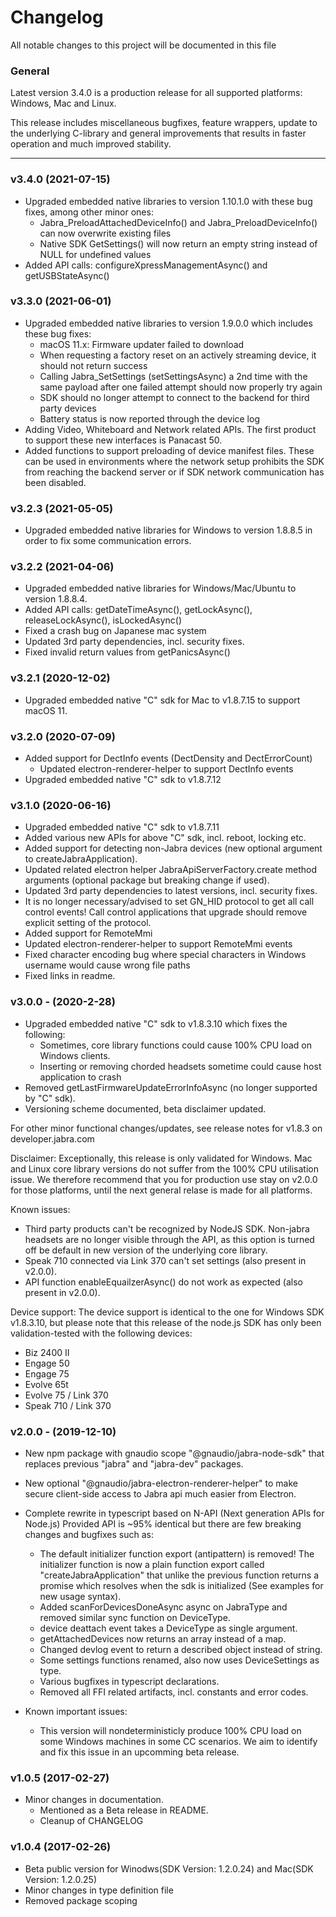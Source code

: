 # Changelog
All notable changes to this project will be documented in this file

### General

Latest version 3.4.0 is a production release for all supported platforms: Windows, Mac and Linux.

This release includes miscellaneous bugfixes, feature wrappers, update to the underlying C-library and general improvements that results in faster operation and much improved stability.

--------------------------------

### v3.4.0 (2021-07-15)
- Upgraded embedded native libraries to version 1.10.1.0 with these bug fixes, among other minor ones:
  - Jabra_PreloadAttachedDeviceInfo() and Jabra_PreloadDeviceInfo() can now overwrite existing files
  - Native SDK GetSettings() will now return an empty string instead of NULL for undefined values
- Added API calls: configureXpressManagementAsync() and getUSBStateAsync()

### v3.3.0 (2021-06-01)
- Upgraded embedded native libraries to version 1.9.0.0 which includes these bug fixes:
  - macOS 11.x: Firmware updater failed to download
  - When requesting a factory reset on an actively streaming device, it should not return success
  - Calling Jabra_SetSettings (setSettingsAsync) a 2nd time with the same payload after one failed attempt should now properly try again
  - SDK should no longer attempt to connect to the backend for third party devices
  - Battery status is now reported through the device log
- Adding Video, Whiteboard and Network related APIs.
  The first product to support these new interfaces is Panacast 50.
- Added functions to support preloading of device manifest files.
  These can be used in environments where the network setup prohibits the SDK from
  reaching the backend server or if SDK network communication has been disabled.

### v3.2.3 (2021-05-05)
- Upgraded embedded native libraries for Windows to version 1.8.8.5 in order to fix
  some communication errors.

### v3.2.2 (2021-04-06)
- Upgraded embedded native libraries for Windows/Mac/Ubuntu to version 1.8.8.4.
- Added API calls: getDateTimeAsync(), getLockAsync(),
  releaseLockAsync(), isLockedAsync()
- Fixed a crash bug on Japanese mac system
- Updated 3rd party dependencies, incl. security fixes.
- Fixed invalid return values from getPanicsAsync()

### v3.2.1 (2020-12-02)
- Upgraded embedded native "C" sdk for Mac to v1.8.7.15 to support macOS 11.

### v3.2.0 (2020-07-09)
- Added support for DectInfo events (DectDensity and DectErrorCount)
  - Updated electron-renderer-helper to support DectInfo events
- Upgraded embedded native "C" sdk to v1.8.7.12

### v3.1.0 (2020-06-16)
- Upgraded embedded native "C" sdk to v1.8.7.11
- Added various new APIs for above "C" sdk, incl. reboot, locking etc.
- Added support for detecting non-Jabra devices (new optional argument to createJabraApplication).
- Updated related electron helper JabraApiServerFactory.create method arguments (optional package but breaking change if used).
- Updated 3rd party dependencies to latest versions, incl. security fixes.
- It is no longer necessary/advised to set GN_HID protocol to get 
  all call control events! Call control applications that upgrade should remove
  explicit setting of the protocol.
- Added support for RemoteMmi
- Updated electron-renderer-helper to support RemoteMmi events
- Fixed character encoding bug where special characters in Windows username would cause wrong file paths
- Fixed links in readme.

### v3.0.0 - (2020-2-28)
- Upgraded embedded native "C" sdk to v1.8.3.10 which fixes the following:
  - Sometimes, core library functions could cause 100% CPU load on Windows clients.
  - Inserting or removing chorded headsets sometime could cause host application to crash
- Removed getLastFirmwareUpdateErrorInfoAsync (no longer supported by "C" sdk).
- Versioning scheme documented, beta disclaimer updated.

For other minor functional changes/updates, see release notes for v1.8.3 on developer.jabra.com

Disclaimer: Exceptionally, this release is only validated for Windows. Mac and Linux core library versions do not suffer from the 100% CPU utilisation issue. We therefore recommend that you for production use stay on v2.0.0 for those platforms, until the next general relase is made for all platforms.

Known issues: 
  - Third party products can't be recognized by NodeJS SDK. Non-jabra headsets are no longer visible through the API, as this option is turned off be default in new version of the underlying core library.
  - Speak 710 connected via Link 370 can't set settings (also present in v2.0.0).
  - API function enableEquailzerAsync() do not work as expected (also present in v2.0.0).

Device support:
The device support is identical to the one for Windows SDK v1.8.3.10, but please note that this release of the node.js SDK has only been validation-tested with the following devices:

- Biz 2400 II
- Engage 50
- Engage 75
- Evolve 65t
- Evolve 75 / Link 370
- Speak 710 / Link 370

### v2.0.0 - (2019-12-10)
- New npm package with gnaudio scope "@gnaudio/jabra-node-sdk" that replaces previous "jabra" and "jabra-dev" packages.
- New optional "@gnaudio/jabra-electron-renderer-helper" to make secure client-side access to Jabra api much easier from Electron.

- Complete rewrite in typescript based on N-API (Next generation APIs for Node.js)
  Provided API is ~95% identical but there are few breaking changes and bugfixes such as:
    - The default initializer function export (antipattern) is removed!
      The initializer function is now a plain function export called "createJabraApplication" that unlike the previous function 
      returns a promise which resolves when the sdk is initialized
      (See examples for new usage syntax).
    - Added scanForDevicesDoneAsync async on JabraType and removed similar sync function on DeviceType.
    - device deattach event takes a DeviceType as single argument.
    - getAttachedDevices now returns an array instead of a map.
    - Changed devlog event to return a described object instead of string.
    - Some settings functions renamed, also now uses DeviceSettings as type.
    - Various bugfixes in typescript declarations.
    - Removed all FFI related artifacts, incl. constants and error codes.

- Known important issues: 
    - This version will nondeterministicly produce 100% CPU load on some Windows machines in some 
      CC scenarios. We aim to identify and fix this issue in an upcomming beta release.
                

### v1.0.5 (2017-02-27)
- Minor changes in documentation. 
    - Mentioned as a Beta release in README.
    - Cleanup of CHANGELOG

### v1.0.4 (2017-02-26)
- Beta public version for Winodws(SDK Version: 1.2.0.24) and Mac(SDK Version: 1.2.0.25)
- Minor changes in type definition file
- Removed package scoping
